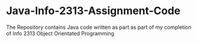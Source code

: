 # Java-Info-2313-Assignment-Code

The Repository contains Java code written as part as part of my completion of Info 2313 Object Orientated Programming
